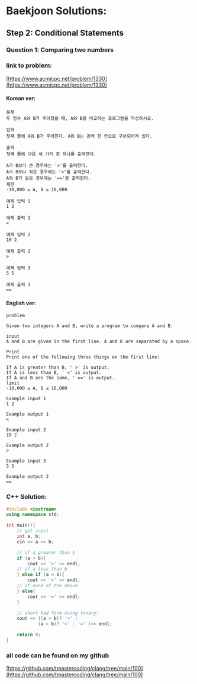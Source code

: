 # **Baekjoon Solutions:** 
## **Step 2: Conditional Statements**
### **Question 1: Comparing two numbers**
### **link to problem:**
[https://www.acmicpc.net/problem/1330](https://www.acmicpc.net/problem/1330)
#### **Korean ver**:
```
문제
두 정수 A와 B가 주어졌을 때, A와 B를 비교하는 프로그램을 작성하시오.

입력
첫째 줄에 A와 B가 주어진다. A와 B는 공백 한 칸으로 구분되어져 있다.

출력
첫째 줄에 다음 세 가지 중 하나를 출력한다.

A가 B보다 큰 경우에는 '>'를 출력한다.
A가 B보다 작은 경우에는 '<'를 출력한다.
A와 B가 같은 경우에는 '=='를 출력한다.
제한
-10,000 ≤ A, B ≤ 10,000

예제 입력 1 
1 2

예제 출력 1 
<

예제 입력 2 
10 2

예제 출력 2 
>

예제 입력 3 
5 5

예제 출력 3 
==
```
#### **English ver**:
```
problem

Given two integers A and B, write a program to compare A and B.

input
A and B are given in the first line. A and B are separated by a space.

Print
Print one of the following three things on the first line:

If A is greater than B, ' >' is output.
If A is less than B, ' <' is output.
If A and B are the same, ' ==' is output.
limit
-10,000 ≤ A, B ≤ 10,000

Example input 1 
1 2

Example output 1 
<

Example input 2 
10 2

Example output 2 
>

Example input 3 
5 5

Example output 3 
==
```

### **C++ Solution**:
```c++
#include <iostream>
using namespace std;

int main(){
    // get input
    int a, b;
    cin >> a >> b;

    // if a greater than b
    if (a > b){
        cout << '>' << endl;
    // if a less than b
    } else if (a < b){
        cout << '<' << endl;
    // if none of the above
    } else{
        cout << '=' << endl;
    }

    // short had form using tenary:
    cout << ((a > b)? '>' :
            (a < b)? '<' : '=' )<< endl;

    return 0;
}
```

### **all code can be found on my github**
[https://github.com/tmastercoding/clang/tree/main/100](https://github.com/tmastercoding/clang/tree/main/100)
